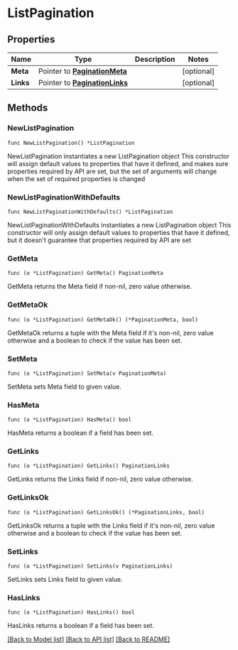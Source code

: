 # ListPagination

## Properties

Name | Type | Description | Notes
------------ | ------------- | ------------- | -------------
**Meta** | Pointer to [**PaginationMeta**](PaginationMeta.md) |  | [optional] 
**Links** | Pointer to [**PaginationLinks**](PaginationLinks.md) |  | [optional] 

## Methods

### NewListPagination

`func NewListPagination() *ListPagination`

NewListPagination instantiates a new ListPagination object
This constructor will assign default values to properties that have it defined,
and makes sure properties required by API are set, but the set of arguments
will change when the set of required properties is changed

### NewListPaginationWithDefaults

`func NewListPaginationWithDefaults() *ListPagination`

NewListPaginationWithDefaults instantiates a new ListPagination object
This constructor will only assign default values to properties that have it defined,
but it doesn't guarantee that properties required by API are set

### GetMeta

`func (o *ListPagination) GetMeta() PaginationMeta`

GetMeta returns the Meta field if non-nil, zero value otherwise.

### GetMetaOk

`func (o *ListPagination) GetMetaOk() (*PaginationMeta, bool)`

GetMetaOk returns a tuple with the Meta field if it's non-nil, zero value otherwise
and a boolean to check if the value has been set.

### SetMeta

`func (o *ListPagination) SetMeta(v PaginationMeta)`

SetMeta sets Meta field to given value.

### HasMeta

`func (o *ListPagination) HasMeta() bool`

HasMeta returns a boolean if a field has been set.

### GetLinks

`func (o *ListPagination) GetLinks() PaginationLinks`

GetLinks returns the Links field if non-nil, zero value otherwise.

### GetLinksOk

`func (o *ListPagination) GetLinksOk() (*PaginationLinks, bool)`

GetLinksOk returns a tuple with the Links field if it's non-nil, zero value otherwise
and a boolean to check if the value has been set.

### SetLinks

`func (o *ListPagination) SetLinks(v PaginationLinks)`

SetLinks sets Links field to given value.

### HasLinks

`func (o *ListPagination) HasLinks() bool`

HasLinks returns a boolean if a field has been set.


[[Back to Model list]](../README.md#documentation-for-models) [[Back to API list]](../README.md#documentation-for-api-endpoints) [[Back to README]](../README.md)


